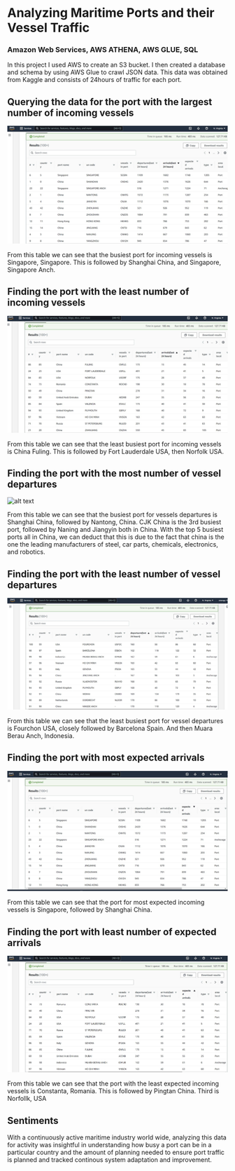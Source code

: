 # Analyzing Maritime Ports and their Vessel Traffic 
### Amazon Web Services, AWS ATHENA, AWS GLUE, SQL


In this project I used AWS to create an S3 bucket. I then created a database and schema by using AWS Glue to crawl JSON data. This data was obtained from Kaggle and consists of 24hours of traffic for each port.


## Querying the data for the port with the largest number of incoming vessels


![alt text](https://github.com/Zi-Stonga/Maritime-Ports-AWS/blob/main/Images/Most_Arrivals.JPG)


From this table we can see that the busiest port for incoming vessels is Singapore, Singapore. This is followed by Shanghai China, and Singapore, Singapore Anch.


## Finding the port with the least number of incoming vessels

![alt text](https://github.com/Zi-Stonga/Maritime-Ports-AWS/blob/main/Images/Least_Arrivals.JPG)

From this table we can see that the least busiest port for incoming vessels is China Fuling. This is followed by Fort Lauderdale USA, then Norfolk USA.



## Finding the port with the most number of vessel departures
![alt text](https://github.com/Zi-Stonga/Maritime-Ports-AWS/blob/main/Images/Most_Departures.JPG)

From this table we can see that the busiest port for vessels departures is Shanghai China, followed by Nantong, China. CJK China is the 3rd busiest port, followed by Naning and Jiangyin both in China. With the top 5 busiest ports all in China, we can deduct that this is due to the fact that china is the one the leading manufacturers of steel, car parts, chemicals, electronics, and robotics.


## Finding the port with the least number of vessel departures

![alt text](https://github.com/Zi-Stonga/Maritime-Ports-AWS/blob/main/Images/Least_Departures.JPG)

From this table we can see that the least busiest port for vessel departures is Fourchon USA, closely followed by Barcelona Spain. And then Muara Berau Anch, Indonesia.

## Finding the port with most expected arrivals
![alt text](https://github.com/Zi-Stonga/Maritime-Ports-AWS/blob/main/Images/Most_expected_arrivals.JPG)

From this table we can see that the port for most expected incoming vessels is Singapore, followed by Shanghai China.


## Finding the port with least number of expected arrivals
![alt text](https://github.com/Zi-Stonga/Maritime-Ports-AWS/blob/main/Images/least_expected_arrivals.JPG)


From this table we can see that the port with the least expected incoming vessels is Constanta, Romania. This is followed by Pingtan China. Third is Norfollk, USA

## Sentiments
With a continuously active maritime industry world wide, analyzing this data for activity was insightful in understanding how busy a port can be in a particular country and the amount of planning needed to ensure port traffic is planned and tracked continous system adaptation and improvement.






